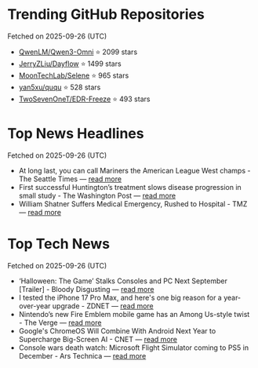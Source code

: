 # Trending GitHub Repositories
Fetched on 2025-09-26 (UTC)

- [QwenLM/Qwen3-Omni](https://github.com/QwenLM/Qwen3-Omni) ⭐ 2099 stars
- [JerryZLiu/Dayflow](https://github.com/JerryZLiu/Dayflow) ⭐ 1499 stars
- [MoonTechLab/Selene](https://github.com/MoonTechLab/Selene) ⭐ 965 stars
- [yan5xu/ququ](https://github.com/yan5xu/ququ) ⭐ 528 stars
- [TwoSevenOneT/EDR-Freeze](https://github.com/TwoSevenOneT/EDR-Freeze) ⭐ 493 stars

# Top News Headlines
Fetched on 2025-09-26 (UTC)
- At long last, you can call Mariners the American League West champs - The Seattle Times — [read more](https://www.seattletimes.com/sports/mariners/mariners-clinch-american-league-west-title-for-first-time-since-2001/)
- First successful Huntington’s treatment slows disease progression in small study - The Washington Post — [read more](https://www.washingtonpost.com/health/2025/09/24/huntingtons-disease-treatment-breakthrough/)
- William Shatner Suffers Medical Emergency, Rushed to Hospital - TMZ — [read more](https://www.tmz.com/2025/09/24/william-shatner-rushed-to-hospital/)

# Top Tech News
Fetched on 2025-09-26 (UTC)
- ‘Halloween: The Game’ Stalks Consoles and PC Next September [Trailer] - Bloody Disgusting — [read more](https://bloody-disgusting.com/video-games/3902963/halloween-stalks-consoles-and-pc-next-september-trailer/)
- I tested the iPhone 17 Pro Max, and here's one big reason for a year-over-year upgrade - ZDNET — [read more](https://www.zdnet.com/article/i-tested-the-iphone-17-pro-max-and-heres-one-big-reason-for-a-year-over-year-upgrade/)
- Nintendo’s new Fire Emblem mobile game has an Among Us-style twist - The Verge — [read more](https://www.theverge.com/news/785416/nintendo-fire-emblem-shadows-mobile-game-among-us)
- Google's ChromeOS Will Combine With Android Next Year to Supercharge Big-Screen AI - CNET — [read more](https://www.cnet.com/tech/services-and-software/googles-chromeos-will-combine-with-android-next-year-to-supercharge-big-screen-ai/)
- Console wars death watch: Microsoft Flight Simulator coming to PS5 in December - Ars Technica — [read more](https://arstechnica.com/gaming/2025/09/microsoft-flight-simulator-becomes-a-sony-flight-simulator-on-ps5-this-december/)
